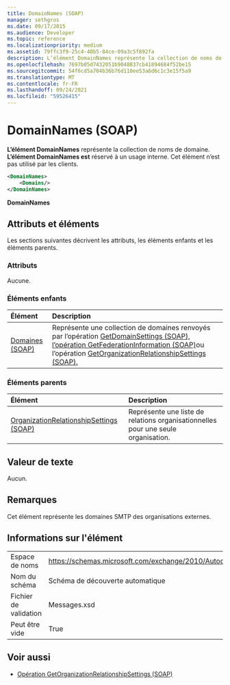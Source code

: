 ```yaml
---
title: DomainNames (SOAP)
manager: sethgros
ms.date: 09/17/2015
ms.audience: Developer
ms.topic: reference
ms.localizationpriority: medium
ms.assetid: 79ffc3f9-25c4-40b5-84ce-09a3c5f892fa
description: L’élément DomainNames représente la collection de noms de domaine. L’élément DomainNames est réservé à un usage interne. Cet élément n’est pas utilisé par les clients.
ms.openlocfilehash: 7697b05d7432051b9048837cb41894684f52be15
ms.sourcegitcommit: 54f6cd5a704b36b76d110ee53a6d6c1c3e15f5a9
ms.translationtype: MT
ms.contentlocale: fr-FR
ms.lasthandoff: 09/24/2021
ms.locfileid: "59526415"
---
```

# <a name="domainnames-soap"></a>DomainNames (SOAP)

**L’élément DomainNames** représente la collection de noms de domaine. **L’élément DomainNames est** réservé à un usage interne. Cet élément n’est pas utilisé par les clients. 
  
```XML
<DomainNames>
    <Domains/>
</DomainNames>
```

 **DomainNames**
## <a name="attributes-and-elements"></a>Attributs et éléments

Les sections suivantes décrivent les attributs, les éléments enfants et les éléments parents.
  
### <a name="attributes"></a>Attributs

Aucune.
  
### <a name="child-elements"></a>Éléments enfants

|**Élément**|**Description**|
|:-----|:-----|
|[Domaines (SOAP)](domains-soap.md) <br/> |Représente une collection de domaines renvoyés par l’opération [GetDomainSettings (SOAP),](getdomainsettings-operation-soap.md) [l’opération GetFederationInformation (SOAP)](getfederationinformation-operation-soap.md)ou l’opération [GetOrganizationRelationshipSettings (SOAP).](getorganizationrelationshipsettings-operation-soap.md)  <br/> |
   
### <a name="parent-elements"></a>Éléments parents

|**Élément**|**Description**|
|:-----|:-----|
|[OrganizationRelationshipSettings (SOAP)](organizationrelationshipsettings-soap.md) <br/> |Représente une liste de relations organisationnelles pour une seule organisation.  <br/> |
   
## <a name="text-value"></a>Valeur de texte

Aucun.
  
## <a name="remarks"></a>Remarques

Cet élément représente les domaines SMTP des organisations externes.
  
## <a name="element-information"></a>Informations sur l'élément

|||
|:-----|:-----|
|Espace de noms  <br/> |https://schemas.microsoft.com/exchange/2010/Autodiscover  <br/> |
|Nom du schéma  <br/> |Schéma de découverte automatique  <br/> |
|Fichier de validation  <br/> |Messages.xsd  <br/> |
|Peut être vide  <br/> |True  <br/> |
   
## <a name="see-also"></a>Voir aussi

- [Opération GetOrganizationRelationshipSettings (SOAP)](getorganizationrelationshipsettings-operation-soap.md)

